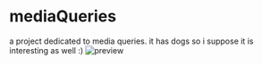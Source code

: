 # mediaQueries
a project dedicated to media queries. it has dogs so i suppose it is interesting as well :)
![preview](https://raw.githubusercontent.com/jonwow/mediaQueries/master/img/preview.gif)
